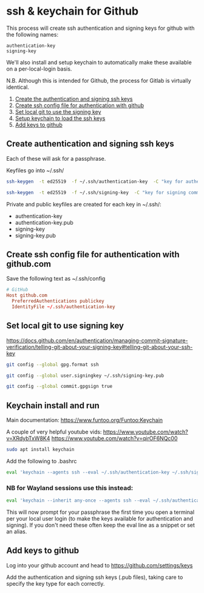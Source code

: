 ssh & keychain for Github
=========================

This process will create ssh authentication and signing keys for github with the following names:

	authentication-key
	signing-key

We'll also install and setup keychain to automatically make these available on a per-local-login basis.

N.B. Although this is intended for Github, the process for Gitlab is virtually identical.

1. [Create the authentication and signing ssh keys](#create-authentication-and-signing-ssh-keys)
2. [Create ssh config file for authentication with github](#create-ssh-config-file-for-authentication-with-githubcom)
3. [Set local git to use the signing key](#set-local-git-to-use-signing-key)
4. [Setup keychain to load the ssh keys](#keychain-install-and-run)
5. [Add keys to github](#add-keys-to-github)


Create authentication and signing ssh keys
------------------------------------------

Each of these will ask for a passphrase.

Keyfiles go into ~/.ssh/

```bash
ssh-keygen  -t ed25519  -f ~/.ssh/authentication-key  -C "key for authenticating with github"

ssh-keygen  -t ed25519  -f ~/.ssh/signing-key  -C "key for signing commits"
```

Private and public keyfiles are created for each key in ~/.ssh/:

-	authentication-key
-	authentication-key.pub
-	signing-key
-	signing-key.pub

Create ssh config file for authentication with github.com
---------------------------------------------------------

Save the following text as ~/.ssh/config

```conf
# GitHub
Host github.com
  PreferredAuthentications publickey
  IdentityFile ~/.ssh/authentication-key
```



Set local git to use signing key
--------------------------------

https://docs.github.com/en/authentication/managing-commit-signature-verification/telling-git-about-your-signing-key#telling-git-about-your-ssh-key


```bash
git config --global gpg.format ssh

git config --global user.signingkey ~/.ssh/signing-key.pub

git config --global commit.gpgsign true
```


Keychain install and run
------------------------

Main documentation: https://www.funtoo.org/Funtoo:Keychain

A couple of very helpful youtube vids:  https://www.youtube.com/watch?v=XRdybTxW8K4  https://www.youtube.com/watch?v=qirOF6NQc00

```bash
sudo apt install keychain
```

Add the following to .bashrc

```bash
eval 'keychain --agents ssh --eval ~/.ssh/authentication-key ~/.ssh/signing-key'
```

### NB for Wayland sessions use this instead:

```bash
eval 'keychain --inherit any-once --agents ssh --eval ~/.ssh/authentication-key ~/.ssh/signing-key'
```

This will now prompt for your passphrase the first time you open a terminal per your local user login (to make the keys available for authentication and signing). If you don't need these often keep the eval line as a snippet or set an alias.



Add keys to github
------------------

Log into your github account and head to https://github.com/settings/keys

Add the authentication and signing ssh keys (.pub files), taking care to specify the key type for each correctly.

